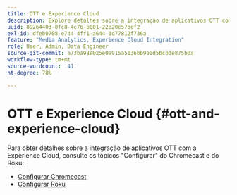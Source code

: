 ```yaml
---
title: OTT e Experience Cloud
description: Explore detalhes sobre a integração de aplicativos OTT com o Experience Cloud.
uuid: 89264403-0fc8-4c76-b001-22e20e57bef2
exl-id: dfeb0708-e744-4ff1-a644-3d77812f736a
feature: "Media Analytics, Experience Cloud Integration"
role: User, Admin, Data Engineer
source-git-commit: a73ba98e025e0a915a5136bb9e0d5bcbde875b0a
workflow-type: tm+mt
source-wordcount: '41'
ht-degree: 78%

---
```


# OTT e Experience Cloud {#ott-and-experience-cloud}

Para obter detalhes sobre a integração de aplicativos OTT com a Experience Cloud, consulte os tópicos &quot;Configurar&quot; do Chromecast e do Roku:

* [Configurar Chromecast](/help/implementation/media-sdk/setup/set-up-chromecast.md)
* [Configurar Roku](/help/implementation/media-sdk/setup/set-up-roku.md)
